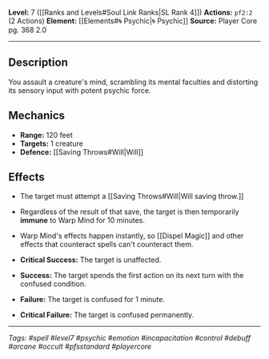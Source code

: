 **Level:** 7 ([[Ranks and Levels#Soul Link Ranks|SL Rank 4]])
**Actions:** `pf2:2` (2 Actions)
**Element:** [[Elements#🌀 Psychic|🌀 Psychic]]
**Source:** Player Core pg. 368 2.0

---

## Description

You assault a creature's mind, scrambling its mental faculties and distorting its sensory input with potent psychic force.

## Mechanics

-   **Range:** 120 feet
-   **Targets:** 1 creature
-   **Defence:** [[Saving Throws#Will|Will]]

## Effects

-   The target must attempt a [[Saving Throws#Will|Will saving throw.]]
-   Regardless of the result of that save, the target is then temporarily **immune** to Warp Mind for 10 minutes.
-   Warp Mind's effects happen instantly, so [[Dispel Magic]] and other effects that counteract spells can't counteract them.

-   **Critical Success:** The target is unaffected.
-   **Success:** The target spends the first action on its next turn with the confused condition.
-   **Failure:** The target is confused for 1 minute.
-   **Critical Failure:** The target is confused permanently.

---
*Tags: #spell #level7 #psychic #emotion #incapacitation #control #debuff #arcane #occult #pfsstandard #playercore*
